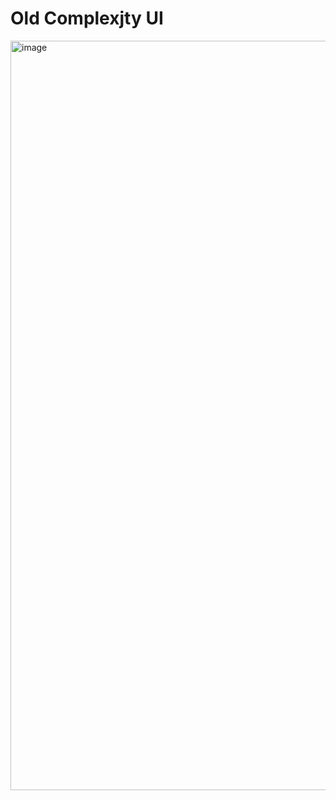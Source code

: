 # Old Complexjty UI

<img width="1199" alt="image" src="https://github.com/user-attachments/assets/e48302e3-a6ce-4bb0-8a4f-975d3a0e1fc9" />
